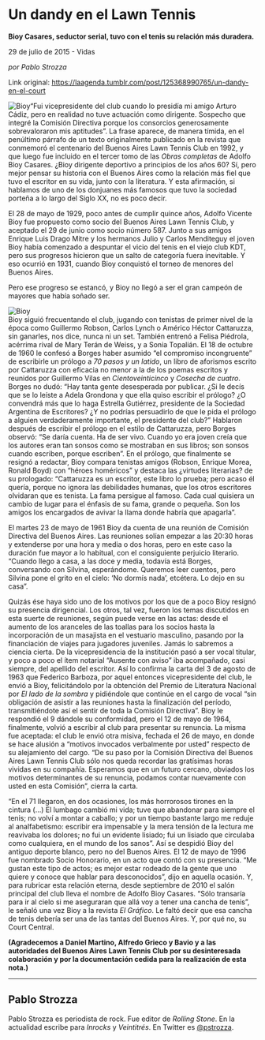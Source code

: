 # Un dandy en el Lawn Tennis

**Bioy Casares, seductor serial, tuvo con el tenis su relación más duradera.**

29 de julio de 2015 - Vidas

_por Pablo Strozza_

Link original: https://laagenda.tumblr.com/post/125368990765/un-dandy-en-el-court

![Bioy](https://64.media.tumblr.com/7718a1d936d8d77c6b9489414170ea26/tumblr_inline_pk057kVjWk1t6q87u_500.jpg)“Fui
vicepresidente del club cuando lo presidía mi amigo Arturo Cádiz,
pero en realidad no tuve actuación como dirigente. Sospecho que
integré la Comisión Directiva porque los consorcios generosamente
sobrevaloraron mis aptitudes”. La frase aparece, de manera tímida,
en el penúltimo párrafo de un texto originalmente publicado en la
revista que conmemoró el centenario del Buenos Aires Lawn Tennis
Club en 1992, y que luego fue incluido en el tercer tomo de las *Obras
completas* de Adolfo Bioy Casares. ¿Bioy
dirigente deportivo a principios de los años 60? Sí, pero mejor
pensar su historia con el Buenos Aires como la relación más fiel
que tuvo el escritor en su vida, junto con la literatura. Y esta
afirmación, si hablamos de uno de los donjuanes más famosos que
tuvo la sociedad porteña a lo largo del Siglo XX, no es poco decir.

El 28 de mayo de 1929,
poco antes de cumplir quince años, Adolfo Vicente Bioy fue propuesto
como socio del Buenos Aires Lawn Tennis Club, y aceptado el 29 de
junio como socio número 587. Junto a sus amigos Enrique Luis Drago
Mitre y los hermanos Julio y Carlos Menditeguy el joven Bioy había
comenzado a despuntar el vicio del tenis en el viejo club KDT, pero
sus progresos hicieron que un salto de categoría fuera inevitable. Y
eso ocurrió en 1931, cuando Bioy conquistó el torneo de menores del
Buenos Aires.  


Pero ese progreso se
estancó, y Bioy no llegó a ser el gran campeón de mayores que
había soñado ser. 

![Bioy](https://64.media.tumblr.com/7718a1d936d8d77c6b9489414170ea26/tumblr_inline_pk057kVjWk1t6q87u_250.jpg)  
Bioy siguió
frecuentando el club, jugando con tenistas de primer nivel de la
época como Guillermo Robson, Carlos Lynch o Américo Héctor
Cattaruzza, sin ganarles, nos dice, nunca ni un set. También entrenó
a Felisa Piédrola, acérrima rival de Mary Terán de Weiss, y a
Sonia Topalián. El 18 de octubre de 1960 le confesó a Borges haber
asumido “el compromiso incongruente” de escribirle un prólogo a
*70 pasos y un latido*,
un libro de aforismos escrito por Cattaruzza con eficacia no menor a
la de los poemas escritos y reunidos por Guillermo Vilas en
*Cientoveinticinco*
y *Cosecha de cuatro*.
Borges no dudó: “Hay tanta gente desesperada por publicar. ¿Si le
decís que se lo leíste a Adela Grondona y que ella quiso escribir
el prólogo? ¿O convendrá más que lo haga Estrella Gutiérrez,
presidente de la Sociedad Argentina de Escritores? ¿Y no podrías
persuadirlo de que le pida el prólogo a alguien verdaderamente
importante, el presidente del club?” Hablaron después de escribir
el prólogo en el estilo de Cattaruzza, pero Borges observó: “Se
daría cuenta. Ha de ser vivo. Cuando yo era joven creía que los
autores eran tan sonsos como se mostraban en sus libros; son sonsos
cuando escriben, porque escriben”. En el prólogo, que finalmente
se resignó a redactar, Bioy compara tenistas amigos (Robson, Enrique
Morea, Ronald Boyd) con “héroes homéricos” y destaca las
¿virtudes literarias? de su prologado: “Cattaruzza es un
escritor, este libro lo prueba; pero acaso él quería, porque no
ignora las debilidades humanas, que los otros escritores olvidaran
que es tenista. La fama persigue al famoso. Cada cual quisiera un
cambio de lugar para el énfasis de su fama, grande o pequeña. Son
los amigos los encargados de avivar la llama donde habría que
apagarla”.  


El martes 23 de mayo de
1961 Bioy da cuenta de una reunión de Comisión Directiva del Buenos
Aires. Las reuniones solían empezar a las 20:30 horas y extenderse
por una hora y media o dos horas, pero en este caso la duración fue
mayor a lo habitual, con el consiguiente perjuicio literario. “Cuando
llego a casa, a las doce y media, todavía está Borges, conversando
con Silvina, esperándome. Queremos leer cuentos, pero Silvina pone
el grito en el cielo: ‘No dormís nada’, etcétera. Lo dejo en su
casa”.  


Quizás ése haya
sido uno de los motivos por los que de a poco Bioy resignó su
presencia dirigencial. Los otros, tal vez, fueron los temas
discutidos en esta suerte de reuniones, según puede verse en las
actas: desde el aumento de los aranceles de las toallas para los
socios hasta la incorporación de un masajista en el vestuario
masculino, pasando por la financiación de viajes para jugadores
juveniles. Jamás lo sabremos a ciencia cierta. De la vicepresidencia
de la institución pasó a ser vocal titular, y poco a poco el ítem
notarial “Ausente con aviso” iba acompañado, casi siempre, del
apellido del escritor. Así lo confirma la carta del 3 de agosto de
1963 que Federico Barboza, por aquel entonces vicepresidente del
club, le envió a Bioy, felicitándolo por la obtención del Premio
de Literatura Nacional por *El lado de la
sombra* y pidiéndole que continúe en
el cargo de vocal “sin obligación de asistir a las reuniones hasta
la finalización del período, transmitiéndote así el sentir de
toda la Comisión Directiva”. Bioy le respondió el 9 dándole su
conformidad, pero el 12 de mayo de 1964, finalmente, volvió a
escribir al club para presentar su renuncia. La misma fue aceptada:
el club le envió otra misiva, fechada el 26 de mayo, en donde se
hace alusión a “motivos invocados verbalmente por usted”
respecto de su alejamiento del cargo. “De su paso por la Comisión
Directiva del Buenos Aires Lawn Tennis Club sólo nos queda recordar
las gratísimas horas vividas en su compañía. Esperamos que en un
futuro cercano, obviados los motivos determinantes de su renuncia,
podamos contar nuevamente con usted en esta Comisión”, cierra la
carta.  


“En el 71
llegaron, en dos ocasiones, los más horrorosos tirones en la cintura
(…) El lumbago cambió mi vida; tuve que abandonar para siempre el
tenis; no volví a montar a caballo; y por un tiempo bastante largo
me reduje al analfabetismo: escribir era impensable y la mera tensión
de la lectura me reavivaba los dolores; no fui un evidente lisiado;
fui un lisiado que circulaba como cualquiera, en el mundo de los
sanos”. Así se despidió Bioy del antiguo deporte blanco, pero no
del Buenos Aires. El 12 de mayo de 1996 fue nombrado Socio Honorario,
en un acto que contó con su presencia. “Me gustan este tipo
de actos; es mejor estar rodeado de la gente que uno quiere y conoce
que hablar para desconocidos”, dijo en aquella ocasión. Y, para
rubricar esta relación eterna, desde septiembre de 2010 el salón
principal del club lleva el nombre de Adolfo Bioy Casares. “Sólo
transaría para ir al cielo si me aseguraran que allá voy a tener
una cancha de tenis”, le señaló una vez Bioy a la revista *El
Gráfico*. Le faltó decir que esa cancha de tenis debería ser
una de las tantas del Buenos Aires. Y, por qué no, su Court Central.

**(Agradecemos a Daniel Martino, Alfredo
Grieco y Bavio y a las autoridades del Buenos Aires Lawn Tennis Club
por su desinteresada colaboración y por la documentación cedida
para la realización de esta nota.)**

  




---

 Pablo Strozza
--------------

Pablo Strozza es periodista de rock. Fue editor de *Rolling Stone*. En la actualidad escribe para *Inrocks* y *Veintitrés*. En Twitter es [@pstrozza](https://twitter.com/pstrozza).


